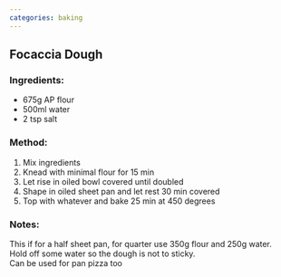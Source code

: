 ```yaml
---
categories: baking
---
```

## Focaccia Dough ##

### Ingredients: ###
- 675g AP flour
- 500ml water
- 2 tsp salt

### Method: ###
1. Mix ingredients
2. Knead with minimal flour for 15 min
3. Let rise in oiled bowl covered until doubled
4. Shape in oiled sheet pan and let rest 30 min covered
5. Top with whatever and bake 25 min at 450 degrees

### Notes: ###
This if for a half sheet pan, for quarter use 350g flour and 250g water.  
Hold off some water so the dough is not to sticky.  
Can be used for pan pizza too